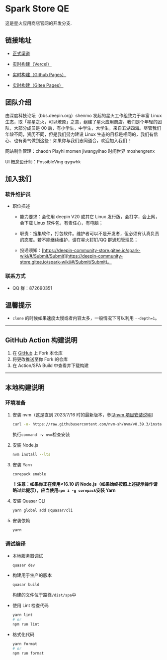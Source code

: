 # Spark Store QE

这是星火应用商店官网的开发分支.

## 链接地址

- [正式渠道](https://www.spark-app.store/)

- [实时构建（Vercel）](https://spark.jwyihao.top/)

- [实时构建（Github Pages）](https://jiwangyihao.github.io/spark-store-qe/)

- [实时构建（Gitee Pages）](https://deepin-community-store.gitee.io/spark-store-qe/)

## 团队介绍

由深度科技论坛（bbs.deepin.org）shenmo 发起的星火工作组致力于丰富 Linux 生态，取「星星之火，可以燎原」之意，组建了星火应用商店。我们是个年轻的团队，大部分成员是 00 后，有小学生，中学生，大学生，来自五湖四海。尽管我们年龄不同，资历不同，但是我们努力建设 Linux 生态的目标是相同的，我们有信心、也有勇气做到这些！如果你与我们志同道合，欢迎加入我们！

网站制作管理：chaodn Playhi momen jiwangyihao 时间世界 moshengrenx

UI 概念设计师：PossibleVing qygwhk

## 加入我们

### 软件维护员

- 职位描述

  - 能力要求：会使用 deepin V20 或其它 Linux 发行版，会打字，会上网，会下载 Linux 软件包，有责任心，有电脑；

  - 职责：搜集软件，打包软件。维护者可以不是开发者，但必须有认真负责的态度。若不能继续维护，请在星火钉钉/QQ 群通知管理员；

  - 投递须知：[https://deepin-community-store.gitee.io/spark-wiki/#/Submit/Submit](https://deepin-community-store.gitee.io/spark-wiki/#/Submit/Submit)。

### 联系方式

- QQ 群：872690351

## 温馨提示

- `clone` 的时候如果速度太慢或者内容太多，一般情况下可以利用 `--depth=1`。

---

## GitHub Action 构建说明

1. 在 [GitHub](https://github.com/jiwangyihao/spark-store-qe) 上 Fork 本仓库
2. 将更改推送至你 Fork 的仓库
3. 在 Action/SPA Build 中查看并下载构建

---

## 本地构建说明

### 环境准备

1. 安装 nvm（这是直到 2023/7/16 时的最新版本，参见[nvm 项目安装说明](https://github.com/nvm-sh/nvm#installing-and-updating)）

   ```bash
   curl -o- https://raw.githubusercontent.com/nvm-sh/nvm/v0.39.3/install.sh | bash
   ```

   执行`command -v nvm`检查安装

2. 安装 Node.js

   ```bash
   nvm install --lts
   ```

3. 安装 Yarn

   ```bash
   corepack enable
   ```

   **！注意：如果你正在使用<16.10 的 Node.js（如果始终按照上述提示操作请略过此提示），应当使用`npm i -g corepack`安装 Yarn**

4. 安装 Quasar CLI

   ```bash
   yarn global add @quasar/cli
   ```

5. 安装依赖
   ```bash
   yarn
   ```

### 调试编译

- 本地服务器调试

  ```bash
  quasar dev
  ```

- 构建用于生产的版本

  ```bash
  quasar build
  ```

  构建的文件位于路径`/dist/spa`中

- 使用 Lint 检查代码

  ```bash
  yarn lint
  # or
  npm run lint
  ```

- 格式化代码
  ```bash
  yarn format
  # or
  npm run format
  ```
